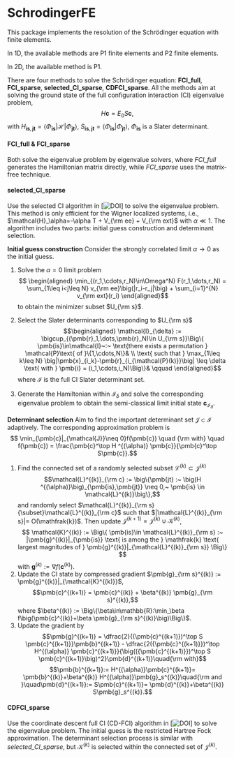 # SchrodingerFE

This package implements the resolution of the Schrödinger equation with finite elements. 

In 1D, the available methods are P1 finite elements and P2 finite elements.

In 2D, the available method is P1.

There are four methods to solve the Schrödinger equation: **FCI_full**, **FCI_sparse**,  **selected_CI_sparse**, **CDFCI_sparse**. All the methods aim at solving the ground state of the full configuration interaction (CI) eigenvalue problem,
$$H\pmb{c}=E_0 S\pmb{c},$$
with $H_{\pmb{is},\,\pmb{jt}} = \langle\Phi_{\pmb{is}}|\mathcal{H}|\Phi_{\pmb{jt}}\rangle$,  $S_{\pmb{is},\,\pmb{jt}} = \langle\Phi_{\pmb{is}}|\Phi_{\pmb{jt}}\rangle$, $\Phi_{\pmb{is}}$ is a Slater determinant.

#### FCI_full & FCI_sparse
Both solve the eigenvalue problem by eigenvalue solvers, where *FCI_full* generates the Hamiltonian matrix directly, while *FCI_sparse* uses the matrix-free technique.

#### selected_CI_sparse
Use the selected CI algorithm in [![DOI](https://www.sciencedirect.com/science/article/abs/pii/S0021999123003467)] to solve the eigenvalue problem. This method is only efficient for the Wigner localized systems, i.e., $\mathcal{H}_\alpha=-\alpha T + V_{\rm ee} + V_{\rm ext}$ with $\alpha \ll 1$. The algorithm includes two parts: initial guess construction and determinant selection.

**Initial guess construction**
Consider the strongly correlated limit $\alpha\to0$ as the initial guess.
1. Solve the $\alpha=0$ limit problem 
$$
\begin{aligned}
			\min_{(r_1,\cdots,r_N)\in\Omega^N} F(r_1,\dots,r_N) 
			= \sum_{1\leq i<j\leq N} v_{\rm ee}\big(|r_i-r_j|\big) + \sum_{i=1}^{N} v_{\rm ext}(r_i) 
		\end{aligned}$$
		to obtain the minimizer subset $U_{\rm s}$.

2. Select the Slater determinants corresponding to $U_{\rm s}$
	$$\begin{aligned}
				\mathcal{I}_{\delta} := \bigcup_{(\pmb{r}_1,\dots,\pmb{r}_N)\in U_{\rm s}}\Big\{ \pmb{is}\in\mathcal{I}~:~
				\text{there exists a permutation } \mathcal{P}\text{ of }\{1,\cdots,N\}&
				\\
				\text{ such that }
				\max_{1\leq k\leq N} \big|\pmb{x}_{i_k}-\pmb{r}_{i_{\mathcal{P}(k)}}\big| \leq \delta
				\text{ with } \pmb{i} = (i_1,\cdots,i_N)\Big\}& 
				\qquad
			\end{aligned}$$
where $\mathcal{I}$ is the full CI Slater determinant set.
3. Generate the Hamiltonian within $\mathcal{I}_{\delta}$ and solve the corresponding eigenvalue problem to obtain the semi-classical limit initial state $\pmb{c}_{\mathcal{I}_{\delta}}$.


**Determinant selection**
Aim to find the important determinant set $\mathcal{J}\subset\mathcal{I}$ adaptively. The corresponding approximation problem is 
$$
\min_{\pmb{c}|_{\mathcal{J}}\neq 0}f(\pmb{c}) \quad {\rm with}  \quad f(\pmb{c}) = \frac{\pmb{c}^\top H ^{(\alpha)} \pmb{c}}{\pmb{c}^\top S\pmb{c}}.$$
1. Find the connected set of a randomly selected subset $\mathcal{L}^{(k)} {\subset} \mathcal{J}^{(k)}$ 
$$\mathcal{L}^{(k)}_{\rm c} := \big\{\pmb{jt} :~ \big(H ^{(\alpha)}\big)_{\pmb{is},\pmb{jt}} \neq 0,~ \pmb{is} \in \mathcal{L}^{(k)}\big\},$$
and randomly select $\mathcal{L}^{(k)}_{\rm s}{\subset}\mathcal{L}^{(k)}_{\rm c}$ such that $|\mathcal{L}^{(k)}_{\rm s}|= O(\mathfrak{k})$. Then update $\mathcal{J}^{(k+1)} = \mathcal{J}^{(k)} \cup \mathcal{K}^{(k)}$,
$$
\mathcal{K}^{(k)} := \Big\{ \pmb{is}\in \mathcal{L}^{(k)}_{\rm s} :~ |\pmb{g}^{(k)}|_{\pmb{is}} \text{ is among the } \mathfrak{k} \text{ largest magnitudes of } \pmb{g}^{(k)}|_{\mathcal{L}^{(k)}_{\rm s}} \Big\} 
$$
with $\pmb{g}^{(k)}:=\nabla f(\pmb{c}^{(k)})$.
2. Update the CI state by compressed gradient $\pmb{g}_{\rm s}^{(k)} := \pmb{g}^{(k)}|_{\mathcal{K}^{(k)}}$,
$$\pmb{c}^{(k+1)} = \pmb{c}^{(k)} + \beta^{(k)} \pmb{g}_{\rm s}^{(k)},$$
where $\beta^{(k)} := \Big\{\beta\in\mathbb{R}:\min_\beta f\big(\pmb{c}^{(k)}+\beta \pmb{g}_{\rm s}^{(k)}\big)\Big\}$.
3. Update the gradient by
$$\pmb{g}^{(k+1)} = \dfrac{2}{(\pmb{c}^{(k+1)})^\top S \pmb{c}^{(k+1)}}\pmb{b}^{(k+1)} 
			- \dfrac{2({\pmb{c}^{(k+1)}})^\top H^{(\alpha)} \pmb{c}^{(k+1)}}{\big(({\pmb{c}^{(k+1)}})^\top S \pmb{c}^{(k+1)}\big)^2}\pmb{d}^{(k+1)}\quad{\rm with}$$
$$\pmb{b}^{(k+1)}:= H^{(\alpha)}\pmb{c}^{(k+1)}= \pmb{b}^{(k)}+\beta^{(k)} H^{(\alpha)}\pmb{g}_s^{(k)}\quad{\rm and }\quad\pmb{d}^{(k+1)}:= S\pmb{c}^{(k+1)}= \pmb{d}^{(k)}+\beta^{(k)} S\pmb{g}_s^{(k)}.$$


#### CDFCI_sparse
Use the coordinate descent full CI (CD-FCI) algorithm in [![DOI](https://pubs.acs.org/doi/pdf/10.1021/acs.jctc.9b00138)] to solve the eigenvalue problem. The initial guess is the restricted Hartree Fock approximation. The determinant selection process is similar with *selected_CI_sparse*, but $\mathcal{K}^{(k)}$ is selected within the connected set of $\mathcal{J}^{(k)}$.